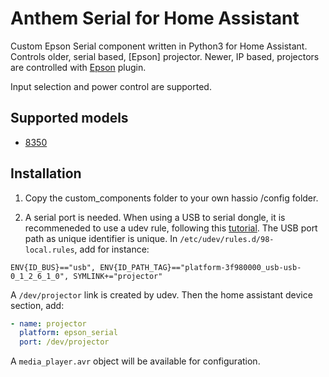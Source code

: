 # Anthem Serial for Home Assistant

Custom Epson Serial component written in Python3 for Home Assistant. Controls older, serial based, [Epson] projector. Newer, IP based, projectors are controlled with [Epson](https://www.home-assistant.io/integrations/epson/) plugin.

Input selection and power control are supported.

## Supported models

- [8350](https://epson.com/For-Home/Projectors/Home-Cinema/PowerLite-Home-Cinema-8350-1080p-3LCD-Projector/p/V11H373120)

[Anthem]: https://www.anthemav.com/

## Installation

1. Copy the custom_components folder to your own hassio /config folder.

2. A serial port is needed. When using a USB to serial dongle, it is recommeneded to use a udev rule, following this [tutorial](https://hackaday.io/project/183711-mks-tft28-with-klipper/log/202591-udev-rules). The USB port path as unique identifier is unique. In `/etc/udev/rules.d/98-local.rules`, add for instance:
```
ENV{ID_BUS}=="usb", ENV{ID_PATH_TAG}=="platform-3f980000_usb-usb-0_1_2_6_1_0", SYMLINK+="projector"
```

A `/dev/projector` link is created by udev. Then the home assistant device section, add:

```yaml
- name: projector
  platform: epson_serial
  port: /dev/projector
```

A `media_player.avr` object will be available for configuration.
